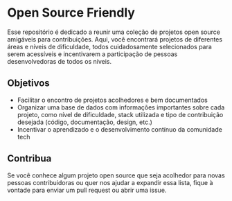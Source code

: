 # Open Source Friendly

Esse repositório é dedicado a reunir uma coleção de projetos open source amigáveis para contribuições. Aqui, você encontrará projetos de diferentes áreas e níveis de dificuldade, todos cuidadosamente selecionados para serem acessíveis e incentivarem a participação de pessoas desenvolvedoras de todos os níveis.

## Objetivos
- Facilitar o encontro de projetos acolhedores e bem documentados
- Organizar uma base de dados com informações importantes sobre cada projeto, como nível de dificuldade, stack utilizada e tipo de contribuição desejada (código, documentação, design, etc.)
- Incentivar o aprendizado e o desenvolvimento contínuo da comunidade tech

## Contribua
Se você conhece algum projeto open source que seja acolhedor para novas pessoas contribuidoras ou quer nos ajudar a expandir essa lista, fique à vontade para enviar um pull request ou abrir uma issue.
